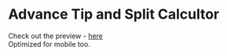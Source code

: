 # Advance Tip and Split Calcultor </br>
Check out the preview - [here](https://split-calculator-pranitmodi.netlify.app/)
</br>
Optimized for mobile too.
